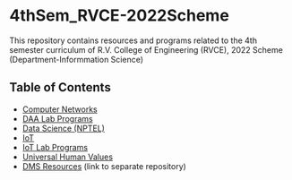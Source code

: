 # 4thSem_RVCE-2022Scheme

This repository contains resources and programs related to the 4th semester curriculum of R.V. College of Engineering (RVCE), 2022 Scheme (Department-Informmation Science)

## Table of Contents

- [Computer Networks](./Computer%20Networks/)
- [DAA Lab Programs](./DAA_LabPrograms/)
- [Data Science (NPTEL)](./DataScience-NPTEL/)
- [IoT](./IOT/)
- [IoT Lab Programs](./IOT_LabPrograms/)
- [Universal Human Values](./Universal%20Human%20Values/)
- [DMS Resources](https://github.com/AmulyaSKumar/DMS-RVCE-4thSem) (link to separate repository)



